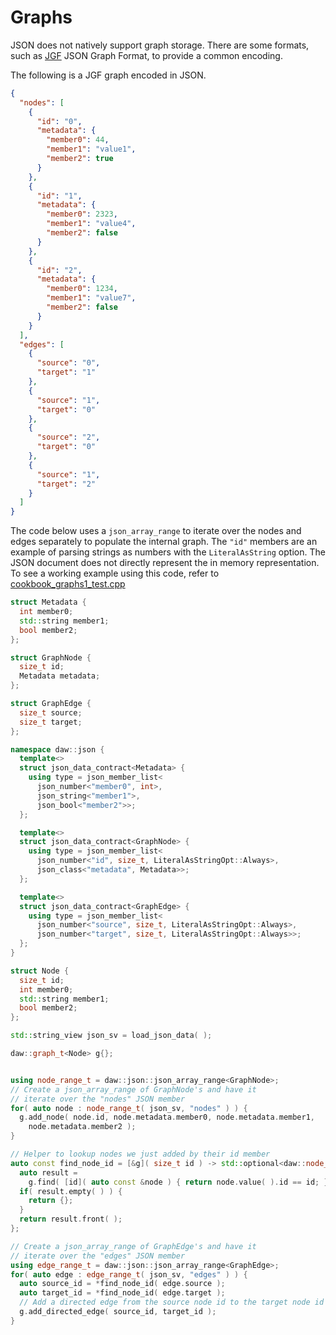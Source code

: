 # Graphs

JSON does not natively support graph storage. There are some formats, such as [JGF](https://github.com/jsongraph/json-graph-specification) JSON Graph Format, to provide a common encoding.

The following is a JGF graph encoded in JSON.

```json
{
  "nodes": [
    {
      "id": "0",
      "metadata": {
        "member0": 44,
        "member1": "value1",
        "member2": true
      }
    },
    {
      "id": "1",
      "metadata": {
        "member0": 2323,
        "member1": "value4",
        "member2": false
      }
    },
    {
      "id": "2",
      "metadata": {
        "member0": 1234,
        "member1": "value7",
        "member2": false
      }
    }
  ],
  "edges": [
    {
      "source": "0",
      "target": "1"
    },
    {
      "source": "1",
      "target": "0"
    },
    {
      "source": "2",
      "target": "0"
    },
    {
      "source": "1",
      "target": "2"
    }
  ]
}
```

The code below uses a `json_array_range` to iterate over the nodes and edges separately to populate the internal graph. The `"id"` members are an example of parsing strings as numbers with the `LiteralAsString` option.
The JSON document does not directly represent the in memory representation.
To see a working example using this code, refer to [cookbook_graphs1_test.cpp](../../tests/src/cookbook_graphs1_test.cpp)

```c++
struct Metadata {
  int member0;
  std::string member1;
  bool member2;
};

struct GraphNode {
  size_t id;
  Metadata metadata;
};

struct GraphEdge {
  size_t source;
  size_t target;
};

namespace daw::json {
  template<>
  struct json_data_contract<Metadata> {
    using type = json_member_list<
      json_number<"member0", int>,
      json_string<"member1">, 
      json_bool<"member2">>;
  };

  template<>
  struct json_data_contract<GraphNode> {
    using type = json_member_list<
      json_number<"id", size_t, LiteralAsStringOpt::Always>,
      json_class<"metadata", Metadata>>;
  };

  template<>
  struct json_data_contract<GraphEdge> {
    using type = json_member_list<
      json_number<"source", size_t, LiteralAsStringOpt::Always>,
      json_number<"target", size_t, LiteralAsStringOpt::Always>>;
  };
} 

struct Node {
  size_t id;
  int member0;
  std::string member1;
  bool member2;
};

std::string_view json_sv = load_json_data( );

daw::graph_t<Node> g{};


using node_range_t = daw::json::json_array_range<GraphNode>;
// Create a json_array_range of GraphNode's and have it 
// iterate over the "nodes" JSON member
for( auto node : node_range_t( json_sv, "nodes" ) ) {
  g.add_node( node.id, node.metadata.member0, node.metadata.member1,
    node.metadata.member2 );
}

// Helper to lookup nodes we just added by their id member
auto const find_node_id = [&g]( size_t id ) -> std::optional<daw::node_id_t> {
  auto result =
    g.find( [id]( auto const &node ) { return node.value( ).id == id; } );
  if( result.empty( ) ) {
    return {};
  }
  return result.front( );
};

// Create a json_array_range of GraphEdge's and have it 
// iterate over the "edges" JSON member
using edge_range_t = daw::json::json_array_range<GraphEdge>;
for( auto edge : edge_range_t( json_sv, "edges" ) ) {
  auto source_id = *find_node_id( edge.source );
  auto target_id = *find_node_id( edge.target );
  // Add a directed edge from the source node id to the target node id
  g.add_directed_edge( source_id, target_id );
}
```
